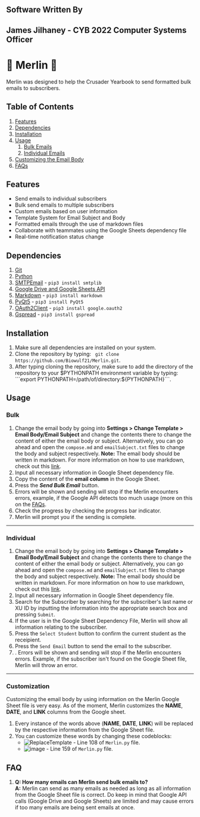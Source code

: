## Software Written By
## James Jilhaney - CYB 2022 Computer Systems Officer

# 🧙 Merlin 🧙
Merlin was designed to help the Crusader Yearbook to send formatted bulk emails to subscribers.

## Table of Contents
1. [Features](#Features)
1. [Dependencies](#Dependencies)
1. [Installation](#Installation)
1. [Usage](#Usage)
   1. [Bulk Emails](#Bulk)
   1. [Individual Emails](#Individual)
1.  [Customizing the Email Body](#Customization)
1. [FAQs](#FAQS)

## Features
- Send emails to individual subscribers
- Bulk send emails to multiple subscribers
- Custom emails based on user information
- Template System for Email Subject and Body
- Formatted emails through the use of markdown files
- Collaborate with teammates using the Google Sheets dependency file
- Real-time notification status change
## Dependencies
1. [Git](https://desktop.github.com/)
1. [Python](https://www.python.org/downloads/)
1. [SMTPEmail](https://docs.python.org/3/library/smtplib.html) - `pip3 install smtplib`
1. [Google Drive and Google Sheets API](https://www.youtube.com/watch?v=cnPlKLEGR7E&t=4s)
1. [Markdown](https://pypi.org/project/Markdown/) - `pip3 install markdown`
1. [PyQt5](https://pypi.org/project/PyQt5/) - `pip3 install PyQt5`
1. [OAuth2Client](https://pypi.org/project/oauth2client/) - `pip3 install google.oauth2`
1. [Gspread](https://pypi.org/project/gspread/) - `pip3 install gspread`  
## Installation
1. Make sure all dependencies are installed on your system.  
1. Clone the repository by typing: ``` git clone https://github.com/Biowulf21/Merlin.git```.
1. After typing cloning the repository, make sure to add the directory of the repository to your $PYTHONPATH environment variable by typing:
```export PYTHONPATH=/path/of/directory:${PYTHONPATH}```.
## Usage
### Bulk  
1. Change the email body by going into __Settings > Change Template > Email Body/Email Subject__ and change the contents there to change the content of either the email body or subject. Alternatively, you can go ahead and open the `compose.md` and `emailSubject.txt` files to change the body and subject respectively.   __Note:__ The email body should be written in markdown. For more information on how to use markdown, check out this [link](https://www.markdownguide.org/cheat-sheet/).
1. Input all necessary information in Google Sheet dependency file.
1. Copy the content of the __email column__ in the Google Sheet.
1. Press the __*Send Bulk Email*__ button.
1. Errors will be shown and sending will stop if the Merlin encounters errors, example, if the Google API detects too much usage (more on this on the [FAQs](#FAQ).
1. Check the progress by checking the progress bar indicator.
1. Merlin will prompt you if the sending is complete.
---
### Individual  
1. Change the email body by going into __Settings > Change Template > Email Body/Email Subject__ and change the contents there to change the content of either the email body or subject. Alternatively, you can go ahead and open the `compose.md` and `emailSubject.txt` files to change the body and subject respectively.   __Note:__ The email body should be written in markdown. For more information on how to use markdown, check out this [link](https://www.markdownguide.org/cheat-sheet/).
1. Input all necessary information in Google Sheet dependency file.
1. Search for the Subscriber by searching for the subscriber's last name or XU ID by inputting the information into the appropriate search box and pressing `Submit`.
1. If the user is in the Google Sheet Dependency File, Merlin will show all information relating to the subscriber.
1. Press the `Select Student` button to confirm the current student as the receipient.
1. Press the `Send Email` button to send the email to the subscriber.
1. . Errors will be shown and sending will stop if the Merlin encounters errors. Example, if the subscriber isn't found on the Google Sheet file, Merlin will throw an error.
---
### Customization
Customizing the email body by using information on the Merlin Google Sheet file is very easy. As of the moment, Merlin customizes the __NAME__, __DATE__, and __LINK__ columns from the Google sheet.
1. Every instance of the words above (__NAME__, __DATE__, __LINK__) will be replaced by the respective information from the Google Sheet file.
1. You can customize these words by changing these codeblocks:
    - ![ReplaceTemplate](https://user-images.githubusercontent.com/77718539/153858165-9bf1328d-d4fc-49e4-831d-9cffda6c6d88.png) - Line 108 of `Merlin.py` file.
    - ![image](https://user-images.githubusercontent.com/77718539/153858329-88310d84-fa65-48fc-ad77-721cf35360ca.png) - Line 159 of `Merlin.py` file.

## FAQ
1. __Q: How many emails can Merlin send bulk emails to?__  
__A:__ Merlin can send as many emails as needed as long as all information from the Google Sheet file is correct. Do keep in mind that Google API calls (Google Drive and Google Sheets) are limited and may cause errors if too many emails are being sent emails at once.
